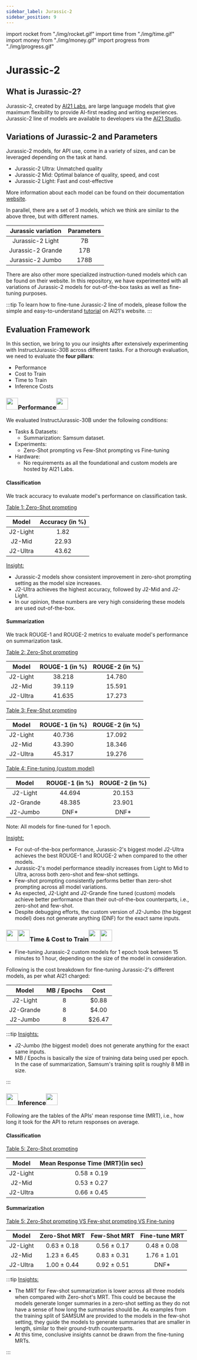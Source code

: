```yaml
---
sidebar_label: Jurassic-2
sidebar_position: 9
---
```


import rocket from "./img/rocket.gif"
import time from "./img/time.gif"
import money from "./img/money.gif"
import progress from "./img/progress.gif"

# Jurassic-2

## What is Jurassic-2?

Jurassic-2, created by [AI21 Labs](https://www.ai21.com/), are large language models that give maximum flexibility to provide AI-first reading and writing experiences. Jurassic-2 line of models are available to developers via the [AI21 Studio](https://www.ai21.com/studio).

## Variations of Jurassic-2 and Parameters

Jurassic-2 models, for API use, come in a variety of sizes, and can be leveraged depending on the task at hand.

- Jurassic-2 Ultra: Unmatched quality
- Jurassic-2 Mid: Optimal balance of quality, speed, and cost
- Jurassic-2 Light: Fast and cost-effective

More information about each model can be found on their documentation [website](https://docs.ai21.com/docs/jurassic-2-models).

In parallel, there are a set of 3 models, which we think are similar to the above three, but with different names.

| Jurassic variation | Parameters |
| :----------------: | :--------: |
|  Jurassic-2 Light  |     7B     |
| Jurassic-2 Grande  |    17B     |
|  Jurassic-2 Jumbo  |    178B    |

There are also other more specialized instruction-tuned models which can be found on their website. In this repository, we have experimented with all variations of Jurassic-2 models for out-of-the-box tasks as well as fine-tuning purposes.

:::tip
To learn how to fine-tune Jurassic-2 line of models, please follow the simple and easy-to-understand [tutorial](https://docs.ai21.com/docs/custom-models) on AI21's website.
:::

## Evaluation Framework

In this section, we bring to you our insights after extensively experimenting with InstructJurassic-30B across different tasks. For a thorough evaluation, we need to evaluate the **four pillars**:

- Performance
- Cost to Train
- Time to Train
- Inference Costs

### <img src={rocket} width="32" height="32"/>Performance<img src={rocket} width="32" height="32"/>

We evaluated InstructJurassic-30B under the following conditions:

- Tasks & Datasets:
  - Summarization: Samsum dataset.
- Experiments:
  - Zero-Shot prompting vs Few-Shot prompting vs Fine-tuning
- Hardware:
  - No requirements as all the foundational and custom models are hosted by AI21 Labs.

#### Classification

We track accuracy to evaluate model's performance on classification task.

<u> Table 1: Zero-Shot prompting </u>

|  Model   | Accuracy (in %) |
| :------: | :-------------: |
| J2-Light |      1.82       |
|  J2-Mid  |      22.93      |
| J2-Ultra |      43.62      |

<u> Insight: </u>

- Jurassic-2 models show consistent improvement in zero-shot prompting setting as the model size increases.
- J2-Ultra achieves the highest accuracy, followed by J2-Mid and J2-Light.
- In our opinion, these numbers are very high considering these models are used out-of-the-box.

#### Summarization

We track ROUGE-1 and ROUGE-2 metrics to evaluate model's performance on summarization task.

<u> Table 2: Zero-Shot prompting </u>

|  Model   | ROUGE-1 (in %) | ROUGE-2 (in %) |
| :------: | :------------: | :------------: |
| J2-Light |     38.218     |     14.780     |
|  J2-Mid  |     39.119     |     15.591     |
| J2-Ultra |     41.635     |     17.273     |

<u> Table 3: Few-Shot prompting </u>

|  Model   | ROUGE-1 (in %) | ROUGE-2 (in %) |
| :------: | :------------: | :------------: |
| J2-Light |     40.736     |     17.092     |
|  J2-Mid  |     43.390     |     18.346     |
| J2-Ultra |     45.317     |     19.276     |

<u> Table 4: Fine-tuning (custom model) </u>

|   Model   | ROUGE-1 (in %) | ROUGE-2 (in %) |
| :-------: | :------------: | :------------: |
| J2-Light  |     44.694     |     20.153     |
| J2-Grande |     48.385     |     23.901     |
| J2-Jumbo  |     DNF\*      |     DNF\*      |

Note: All models for fine-tuned for 1 epoch.

<u> Insight: </u>

- For out-of-the-box performance, Jurassic-2's biggest model J2-Ultra achieves the best ROUGE-1 and ROUGE-2 when compared to the other models.
- Jurassic-2's model performance steadily increases from Light to Mid to Ultra, across both zero-shot and few-shot settings.
- Few-shot prompting consistently performs better than zero-shot prompting across all model variations.
- As expected, J2-Light and J2-Grande fine tuned (custom) models achieve better performance than their out-of-the-box counterparts, i.e., zero-shot and few-shot.
- Despite debugging efforts, the custom version of J2-Jumbo (the biggest model) does not generate anything (DNF) for the exact same inputs.

### <img src={time} width="32" height="32"/><img src={money} width="32" height="32"/>Time & Cost to Train<img src={money} width="32" height="32"/><img src={time} width="32" height="32"/>

- Fine-tuning Jurassic-2 custom models for 1 epoch took between 15 minutes to 1 hour, depending on the size of the model in consideration.

Following is the cost breakdown for fine-tuning Jurassic-2's different models, as per what AI21 charged:

|   Model   | MB / Epochs |  Cost  |
| :-------: | :---------: | :----: |
| J2-Light  |      8      | $0.88  |
| J2-Grande |      8      | $4.00  |
| J2-Jumbo  |      8      | $26.47 |

:::tip
<u> Insights: </u>

- J2-Jumbo (the biggest model) does not generate anything for the exact same inputs.
- MB / Epochs is basically the size of training data being used per epoch. In the case of summarization, Samsum's training split is roughly 8 MB in size.

:::

### <img src={progress} width="32" height="32"/>Inference<img src={progress} width="32" height="32"/>

Following are the tables of the APIs' mean response time (MRT), i.e., how long it took for the API to return responses on average.

#### Classification

<u> Table 5: Zero-Shot prompting </u>

|  Model   | Mean Response Time (MRT)(in sec) |
| :------: | :------------------------------: |
| J2-Light |           0.58 ± 0.19            |
|  J2-Mid  |           0.53 ± 0.27            |
| J2-Ultra |           0.66 ± 0.45            |

#### Summarization

<u> Table 5: Zero-Shot prompting VS Few-shot prompting VS Fine-tuning </u>

|  Model   | Zero-Shot MRT | Few-Shot MRT | Fine-tune MRT |
| :------: | :-----------: | :----------: | :-----------: |
| J2-Light |  0.63 ± 0.18  | 0.56 ± 0.17  |  0.48 ± 0.08  |
|  J2-Mid  |  1.23 ± 6.45  | 0.83 ± 0.31  |  1.76 ± 1.01  |
| J2-Ultra |  1.00 ± 0.44  | 0.92 ± 0.51  |     DNF\*     |

:::tip
<u> Insights: </u>

- The MRT for Few-shot summarization is lower across all three models when compared with Zero-shot's MRT. This could be because the models generate longer summaries in a zero-shot setting as they do not have a sense of how long the summaries should be. As examples from the training split of SAMSUM are provided to the models in the few-shot setting, they guide the models to generate summaries that are smaller in length, similar to their ground-truth counterparts.
- At this time, conclusive insights cannot be drawn from the fine-tuning MRTs.

:::
